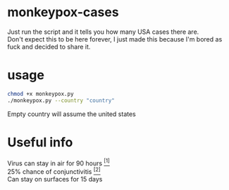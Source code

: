 # monkeypox-cases
Just run the script and it tells you how many USA cases there are. <br/>
Don't expect this to be here forever, I just made this because I'm bored as fuck and decided to share it.
# usage
```bash
chmod +x monkeypox.py
./monkeypox.py --country "country"
```
Empty country will assume the united states
# Useful info
Virus can stay in air for 90 hours <a href="https://www.ncbi.nlm.nih.gov/pmc/articles/PMC3556235"><sup>[1]</sup></a> <br/>
25% chance of conjunctivitis <a href="https://www.ncbi.nlm.nih.gov/pmc/articles/PMC5744154/"><sup>[2]</sup></a> <br/>
Can stay on surfaces for 15 days
